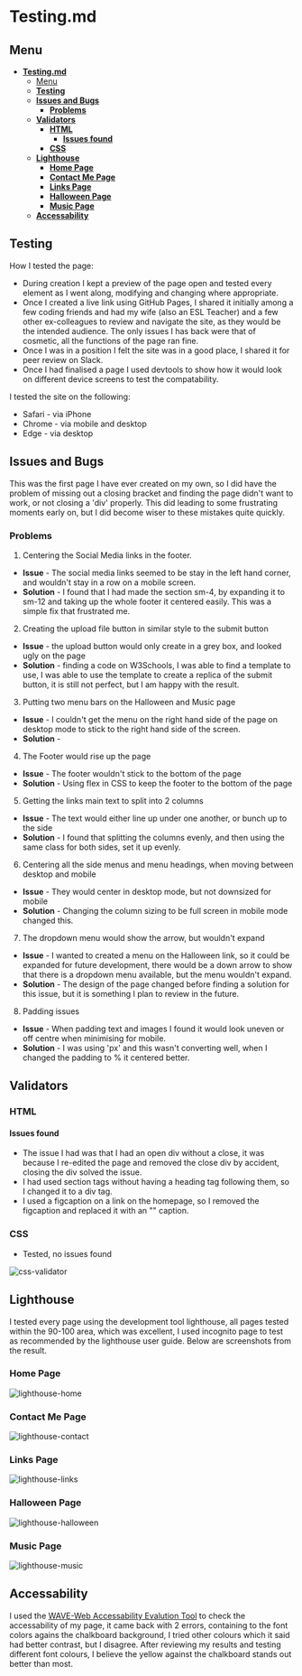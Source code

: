 # **Testing.md**

## Menu
- [**Testing.md**](#testingmd)
  - [Menu](#menu)
  - [**Testing**](#testing)
  - [**Issues and Bugs**](#issues-and-bugs)
    - [**Problems**](#problems)
  - [**Validators**](#validators)
    - [**HTML**](#html)
      - [**Issues found**](#issues-found)
    - [**CSS**](#css)
  - [**Lighthouse**](#lighthouse)
    - [**Home Page**](#home-page)
    - [**Contact Me Page**](#contact-me-page)
    - [**Links Page**](#links-page)
    - [**Halloween Page**](#halloween-page)
    - [**Music Page**](#music-page)
  - [**Accessability**](#accessability)

## **Testing**

How I tested the page:

* During creation I kept a preview of the page open and tested every element as I went along, modifying and changing where appropriate.
* Once I created a live link using GitHub Pages, I shared it initially among a few coding friends and had my wife (also an ESL Teacher) and a few other ex-colleagues to review and navigate the site, as they would be the intended audience. The only issues I has back were that of cosmetic, all the functions of the page ran fine.
* Once I was in a position I felt the site was in a good place, I shared it for peer review on Slack.
* Once I had finalised a page I used devtools to show how it would look on different device screens to test the compatability.

I tested the site on the following:
* Safari - via iPhone
* Chrome - via mobile and desktop
* Edge - via desktop


## **Issues and Bugs**

This was the first page I have ever created on my own, so I did have the problem of missing out a closing bracket and finding the page didn't want to work, or not closing a 'div' properly. This did leading to some frustrating moments early on, but I did become wiser to these mistakes quite quickly.

### **Problems**  

1. Centering the Social Media links in the footer.  

* **Issue** - The social media links seemed to be stay in the left hand corner, and wouldn't stay in a row on a mobile screen.
* **Solution** - I found that I had made the section sm-4, by expanding it to sm-12 and taking up the whole footer it centered easily. This was a simple fix that frustrated me.
  
2. Creating the upload file button in similar style to the submit button

* **Issue** - the upload button would only create in a grey box, and looked ugly on the page
* **Solution** - finding a code on W3Schools, I was able to find a template to use, I was able to use the template to create a replica of the submit button, it is still not perfect, but I am happy with the result.
  
3. Putting two menu bars on the Halloween and Music page
* **Issue** - I couldn't get the menu on the right hand side of the page on desktop mode to stick to the right hand side of the screen.
* **Solution** -

4. The Footer would rise up the page

* **Issue** - The footer wouldn't stick to the bottom of the page
* **Solution** - Using flex in CSS to keep the footer to the bottom of the page

5. Getting the links main text to split into 2 columns

* **Issue** - The text would either line up under one another, or bunch up to the side
* **Solution** - I found that splitting the columns evenly, and then using the same class for both sides, set it up evenly.

6. Centering all the side menus and menu headings, when moving between desktop and mobile

* **Issue** - They would center in desktop mode, but not downsized for mobile
* **Solution** - Changing the column sizing to be full screen in mobile mode changed this.  

7. The dropdown menu would show the arrow, but wouldn't expand

* **Issue** - I wanted to created a menu on the Halloween link, so it could be expanded for future development, there would be a down arrow to show that there is a dropdown menu available, but the menu wouldn't expand.
* **Solution** - The design of the page changed before finding a solution for this issue, but it is something I plan to review in the future.

8. Padding issues

* **Issue** - When padding text and images I found it would look uneven or off centre when minimising for mobile.
* **Solution** - I was using 'px' and this wasn't converting well, when I changed the padding to % it centered better.


## **Validators**  

### **HTML**

#### **Issues found**

* The issue I had was that I had an open div without a close, it was because I re-edited the page and removed the close div by accident, closing the div solved the issue.
* I had used section tags without having a heading tag following them, so I changed it to a div tag.
* I used a figcaption on a link on the homepage, so I removed the figcaption and replaced it with an "<a>" caption.

### **CSS**

* Tested, no issues found

![css-validator](docs/screenshots/css-validator.jpg)

## **Lighthouse**

I tested every page using the development tool lighthouse, all pages tested within the 90-100 area, which was excellent, I used incognito page to test as recommended by the lighthouse user guide. Below are screenshots from the result.

### **Home Page**

![lighthouse-home](docs/screenshots/lighthouse-home.jpeg)

### **Contact Me Page**

![lighthouse-contact](docs/screenshots/lighthouse-contact.jpg)

### **Links Page**

![lighthouse-links](docs/screenshots/lighthouse-links.jpeg)

### **Halloween Page**

![lighthouse-halloween](docs/screenshots/lighthouse-halloween.jpeg)

### **Music Page**

![lighthouse-music](docs/screenshots/lighthouse-music.jpeg)

## **Accessability**

I used the [WAVE-Web Accessability Evalution Tool](https://wave.webaim.org/) to check the accessability of my page, it came back with 2 errors, containing to the font colors agains the chalkboard background, I tried other colours which it said had better contrast, but I disagree. After reviewing my results and testing different font colours, I believe the yellow against the chalkboard stands out better than most. 